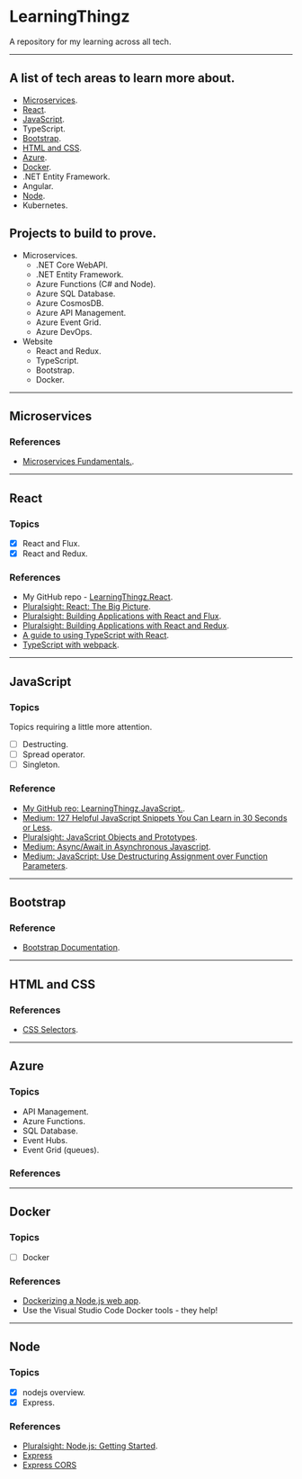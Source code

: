 # LearningThingz
A repository for my learning across all tech.

---

## A list of tech areas to learn more about.
* [Microservices](#microservices).
* [React](#react).
* [JavaScript](#javascript).
* TypeScript.
* [Bootstrap](#bootstrap).
* [HTML and CSS](#htmlandcss).
* [Azure](#azure).
* [Docker](#docker).
* .NET Entity Framework.
* Angular.
* [Node](#node).
* Kubernetes.

## Projects to build to prove.
* Microservices.
  * .NET Core WebAPI.
  * .NET Entity Framework.
  * Azure Functions (C# and Node).
  * Azure SQL Database.
  * Azure CosmosDB.
  * Azure API Management.
  * Azure Event Grid.
  * Azure DevOps.
* Website
  * React and Redux.
  * TypeScript.
  * Bootstrap.
  * Docker.

---

## <a name="microservices"></a>Microservices
### References
* [Microservices Fundamentals.](https://app.pluralsight.com/library/courses/microservices-fundamentals/table-of-contents).

---

## <a name="react"></a>React
### Topics
* [x] React and Flux.
* [x] React and Redux.

### References
* My GitHub repo - [LearningThingz.React](https://github.com/carlclark267/LearningThingz.React).
* [Pluralsight: React: The Big Picture](https://app.pluralsight.com/library/courses/react-big-picture/table-of-contents).
* [Pluralsight: Building Applications with React and Flux](https://app.pluralsight.com/library/courses/react-flux-building-applications/table-of-contents).
* [Pluralsight: Building Applications with React and Redux](https://app.pluralsight.com/library/courses/react-redux-react-router-es6/table-of-contents).
* [A guide to using TypeScript with React](https://blog.logrocket.com/how-why-a-guide-to-using-typescript-with-react-fffb76c61614/).
* [TypeScript with webpack](https://webpack.js.org/guides/typescript).

---

## <a name="javascript"></a>JavaScript
### Topics
Topics requiring a little more attention.
* [ ] Destructing.
* [ ] Spread operator.
* [ ] Singleton.

### Reference
* [My GitHub reo: LearningThingz.JavaScript.](https://github.com/carlclark267/LearningThingz.JavaScript).
* [Medium: 127 Helpful JavaScript Snippets You Can Learn in 30 Seconds or Less](https://medium.com/better-programming/127-helpful-javascript-snippets-you-can-learn-in-30-seconds-or-less-part-1-of-6-bc2bc890dfe5).
* [Pluralsight: JavaScript Objects and Prototypes](https://app.pluralsight.com/library/courses/javascript-objects-prototypes/table-of-contents).
* [Medium: Async/Await in Asynchronous Javascript](https://medium.com/@1sherlynn/async-await-in-asynchronous-javascript-f103abbecf07).
* [Medium: JavaScript: Use Destructuring Assignment over Function Parameters](https://medium.com/swlh/javascript-use-destructuring-assignment-over-function-parameters-7d22b9f9b851).
---
## <a name="bootstrap"></a>Bootstrap
### Reference
* [Bootstrap Documentation](https://getbootstrap.com/docs/4.0/getting-started/introduction/).
---

## <a name="htmlandcss"></a>HTML and CSS
### References
* [CSS Selectors](https://www.w3schools.com/cssref/css_selectors.asp).
---

## <a name="azure"></a>Azure
### Topics
* API Management.
* Azure Functions.
* SQL Database.
* Event Hubs.
* Event Grid (queues).

### References
----
## <a name="docker"></a>Docker
### Topics
* [ ] Docker

### References
* [Dockerizing a Node.js web app](https://nodejs.org/en/docs/guides/nodejs-docker-webapp/).
* Use the Visual Studio Code Docker tools - they help!

----
## <a name="node"></a>Node
### Topics
* [x] nodejs overview.
* [x] Express.

### References
* [Pluralsight: Node.js: Getting Started](https://app.pluralsight.com/library/courses/nodejs-getting-started).
* [Express](http://expressjs.com/)
* [Express CORS](https://expressjs.com/en/resources/middleware/cors.html)
